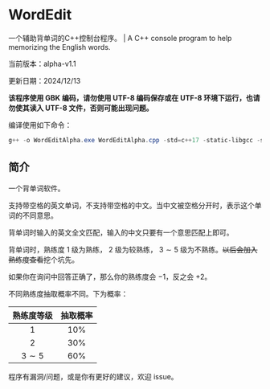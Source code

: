 # WordEdit

一个辅助背单词的C++控制台程序。 | A C++ console program to help memorizing the English words.

当前版本：alpha-v1.1

更新日期：2024/12/13

**该程序使用 GBK 编码，请勿使用 UTF-8 编码保存或在 UTF-8 环境下运行，也请勿使其读入 UTF-8 文件，否则可能出现问题。**

编译使用如下命令：

```powershell
g++ -o WordEditAlpha.exe WordEditAlpha.cpp -std=c++17 -static-libgcc -static-libstdc++
```

## 简介

一个背单词软件。

支持带空格的英文单词，不支持带空格的中文。当中文被空格分开时，表示这个单词的不同意思。

背单词时输入的英文全文匹配，输入的中文只要有一个意思匹配上即可。

背单词时，熟练度 $1$ 级为熟练， $2$ 级为较熟练， $3 \sim 5$ 级为不熟练。~~以后会加入熟练度查看~~挖个坑先。

如果你在询问中回答正确了，那么你的熟练度会 $-1$，反之会 $+2$。

不同熟练度抽取概率不同。下为概率：

|熟练度等级|抽取概率|
|:-:|:-:|
|$1$|$10\%$|
|$2$|$30\%$|
|$3\sim 5$|$60\%$|

程序有漏洞/问题，或是你有更好的建议，欢迎 issue。
